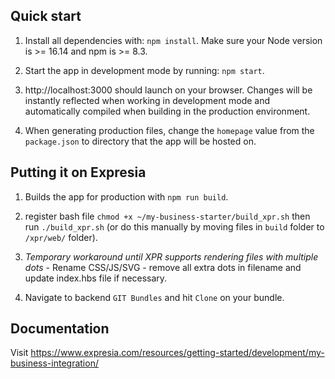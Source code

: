 ## Quick start

1. Install all dependencies with: `npm install`. Make sure your Node version is >= 16.14 and npm is >= 8.3.

2. Start the app in development mode by running: `npm start`.

3. http://localhost:3000 should launch on your browser. Changes will be instantly reflected when working in development mode and automatically compiled when building in the production environment.

4. When generating production files, change the `homepage` value from the `package.json` to directory that the app will be hosted on.


## Putting it on Expresia

1. Builds the app for production with `npm run build`.

2. register bash file `chmod +x ~/my-business-starter/build_xpr.sh` then run `./build_xpr.sh` (or do this manually by moving files in `build` folder to `/xpr/web/` folder).

3. *Temporary workaround until XPR supports rendering files with multiple dots* - Rename CSS/JS/SVG - remove all extra dots in filename and update index.hbs file if necessary.

4. Navigate to backend `GIT Bundles` and hit `Clone` on your bundle.


## Documentation

Visit https://www.expresia.com/resources/getting-started/development/my-business-integration/